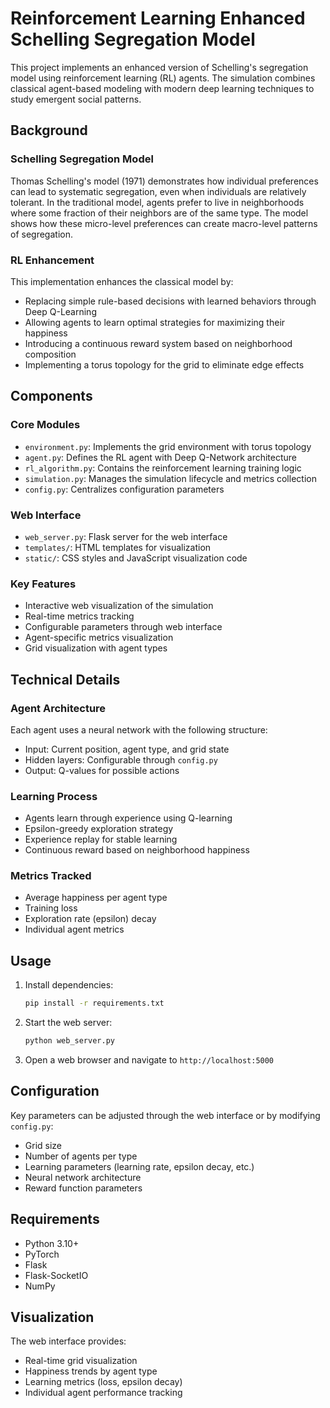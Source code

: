 # Reinforcement Learning Enhanced Schelling Segregation Model

This project implements an enhanced version of Schelling's segregation model using reinforcement learning (RL) agents. The simulation combines classical agent-based modeling with modern deep learning techniques to study emergent social patterns.

## Background

### Schelling Segregation Model
Thomas Schelling's model (1971) demonstrates how individual preferences can lead to systematic segregation, even when individuals are relatively tolerant. In the traditional model, agents prefer to live in neighborhoods where some fraction of their neighbors are of the same type. The model shows how these micro-level preferences can create macro-level patterns of segregation.

### RL Enhancement
This implementation enhances the classical model by:
- Replacing simple rule-based decisions with learned behaviors through Deep Q-Learning
- Allowing agents to learn optimal strategies for maximizing their happiness
- Introducing a continuous reward system based on neighborhood composition
- Implementing a torus topology for the grid to eliminate edge effects

## Components

### Core Modules

- `environment.py`: Implements the grid environment with torus topology
- `agent.py`: Defines the RL agent with Deep Q-Network architecture
- `rl_algorithm.py`: Contains the reinforcement learning training logic
- `simulation.py`: Manages the simulation lifecycle and metrics collection
- `config.py`: Centralizes configuration parameters

### Web Interface

- `web_server.py`: Flask server for the web interface
- `templates/`: HTML templates for visualization
- `static/`: CSS styles and JavaScript visualization code

### Key Features

- Interactive web visualization of the simulation
- Real-time metrics tracking
- Configurable parameters through web interface
- Agent-specific metrics visualization
- Grid visualization with agent types

## Technical Details

### Agent Architecture
Each agent uses a neural network with the following structure:
- Input: Current position, agent type, and grid state
- Hidden layers: Configurable through `config.py`
- Output: Q-values for possible actions

### Learning Process
- Agents learn through experience using Q-learning
- Epsilon-greedy exploration strategy
- Experience replay for stable learning
- Continuous reward based on neighborhood happiness

### Metrics Tracked
- Average happiness per agent type
- Training loss
- Exploration rate (epsilon) decay
- Individual agent metrics

## Usage

1. Install dependencies:
   ```bash
   pip install -r requirements.txt
   ```

2. Start the web server:
   ```bash
   python web_server.py
   ```

3. Open a web browser and navigate to `http://localhost:5000`

## Configuration

Key parameters can be adjusted through the web interface or by modifying `config.py`:
- Grid size
- Number of agents per type
- Learning parameters (learning rate, epsilon decay, etc.)
- Neural network architecture
- Reward function parameters

## Requirements

- Python 3.10+
- PyTorch
- Flask
- Flask-SocketIO
- NumPy

## Visualization

The web interface provides:
- Real-time grid visualization
- Happiness trends by agent type
- Learning metrics (loss, epsilon decay)
- Individual agent performance tracking